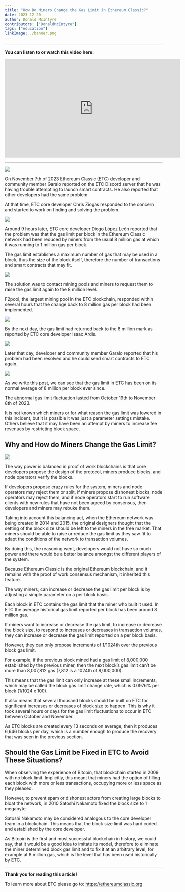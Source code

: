```yaml
---
title: "How Do Miners Change the Gas Limit in Ethereum Classic?"
date: 2023-12-20
author: Donald McIntyre
contributors: ["DonaldMcIntyre"]
tags: ["education"]
linkImage: ./banner.png
---
```


---
**You can listen to or watch this video here:**

<iframe width="560" height="315" src="https://www.youtube.com/embed/0iBaEfb54mA?si=Pj6C_nuWylVCg0e4" title="YouTube video player" frameborder="0" allow="accelerometer; autoplay; clipboard-write; encrypted-media; gyroscope; picture-in-picture; web-share" allowfullscreen></iframe>

---

![](./1.png)

On November 7th of 2023 Ethereum Classic (ETC) developer and community member Garalo reported on the ETC Discord server that he was having trouble attempting to launch smart contracts. He also reported that other developers had the same problem. 

At that time, ETC core developer Chris Ziogas responded to the concern and started to work on finding and solving the problem. 

![](./2.png)

Around 9 hours later, ETC core developer Diego López León reported that the problem was that the gas limit per block in the Ethereum Classic network had been reduced by miners from the usual 8 million gas at which it was running to 1 million gas per block.

The gas limit establishes a maximum number of gas that may be used in a block, thus the size of the block itself, therefore the number of transactions and smart contracts that may fit.

![](./3.png)

The solution was to contact mining pools and miners to request them to raise the gas limit again to the 8 million level. 

F2pool, the largest mining pool in the ETC blockchain, responded within several hours that the change back to 8 million gas per block had been implemented.

![](./4.png)

By the next day, the gas limit had returned back to the 8 million mark as reported by ETC core developer Isaac Ardis.

![](./5.png)

Later that day, developer and community member Garalo reported that his problem had been resolved and he could send smart contracts to ETC again.

![](./6.png)

As we write this post, we can see that the gas limit in ETC has been on its normal average of 8 million per block ever since. 

The abnormal gas limit fluctuation lasted from October 19th to November 8th of 2023.

It is not known which miners or for what reason the gas limit was lowered in this incident, but it is possible it was just a parameter settings mistake. Others believe that it may have been an attempt by miners to increase fee revenues by restricting block space.

## Why and How do Miners Change the Gas Limit?

![](./7.png)

The way power is balanced in proof of work blockchains is that core developers propose the design of the protocol, miners produce blocks, and node operators verify the blocks. 

If developers propose crazy rules for the system, miners and node operators may reject them or split, if miners propose dishonest blocks, node operators may reject them, and if node operators start to run software clients with new rules that have not been agreed by consensus, then developers and miners may rebuke them.

Taking into account this balancing act, when the Ethereum network was being created in 2014 and 2015, the original designers thought that the setting of the block size should be left to the miners in the free market. That miners should be able to raise or reduce the gas limit as they saw fit to adapt the conditions of the network to transaction volumes. 

By doing this, the reasoning went, developers would not have so much power and there would be a better balance amongst the different players of the system.

Because Ethereum Classic is the original Ethereum blockchain, and it remains with the proof of work consensus mechanism, it inherited this feature.

The way miners, can increase or decrease the gas limit per block is by adjusting a simple parameter on a per block basis.

Each block in ETC contains the gas limit that the miner who built it used. In ETC the average historical gas limit reported per block has been around 8 million gas.

If miners want to increase or decrease the gas limit, to increase or decrease the block size, to respond to increases or decreases in transaction volumes, they can increase or decrease the gas limit reported on a per block basis.

However, they can only propose increments of 1/1024th over the previous block gas limit. 

For example, if the previous block mined had a gas limit of 8,000,000 established by the previous miner, then the next block’s gas limit can’t be more than 8,007,812 gas (7,812 is a 1024th of 8,000,000).

This means that the gas limit can only increase at these small increments, which may be called the block gas limit change rate, which is 0.0976% per block (1/1024 x 100).

It also means that several thousand blocks should be built on ETC for significant increases or decreases of block size to happen. This is why it took several hours or days for the gas limit fluctuations to occur in ETC between October and November.

As ETC blocks are created every 13 seconds on average, then it produces 6,646 blocks per day, which is a number enough to produce the recovery that was seen in the previous section.

## Should the Gas Limit be Fixed in ETC to Avoid These Situations?

When observing the experience of Bitcoin, that blockchain started in 2009 with no block limit. Implicitly, this meant that miners had the option of filling each block with more or less transactions, occupying more or less space as they pleased. 

However, to prevent spam or dishonest actors from creating large blocks to bloat the network, in 2010 Satoshi Nakamoto fixed the block size to 1 megabyte.

Satoshi Nakamoto may be considered analogous to the core developer team in a blockchain. This means that the block size limit was hard coded and established by the core developer.

As Bitcoin is the first and most successful blockchain in history, we could say, that it would be a good idea to imitate its model, therefore to eliminate the miner determined block gas limit and to fix it at an arbitrary level, for example at 8 million gas, which is the level that has been used historically by ETC.

---

**Thank you for reading this article!**

To learn more about ETC please go to: https://ethereumclassic.org
